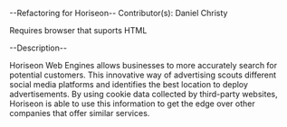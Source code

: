--Refactoring for Horiseon--
Contributor(s): Daniel Christy

Requires browser that suports HTML

--Description--

Horiseon Web Engines allows businesses to more accurately search for potential  customers.  This innovative way of advertising scouts different social media platforms and identifies the best location to deploy advertisements. By using cookie data collected by third-party websites, Horiseon is able to use this information to get the edge over other companies that offer similar services.   



